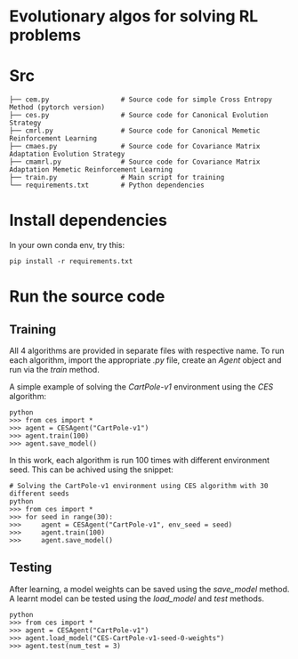 # Evolutionary algos for solving RL problems
# Src

```
├── cem.py                  # Source code for simple Cross Entropy Method (pytorch version)
├── ces.py                  # Source code for Canonical Evolution Strategy
├── cmrl.py                 # Source code for Canonical Memetic Reinforcement Learning
├── cmaes.py                # Source code for Covariance Matrix Adaptation Evolution Strategy
├── cmamrl.py               # Source code for Covariance Matrix Adaptation Memetic Reinforcement Learning
├── train.py                # Main script for training
└── requirements.txt        # Python dependencies
```
# Install dependencies
In your own conda env, try this:
```
pip install -r requirements.txt
```
# Run the source code
## Training
All 4 algorithms are provided in separate files with respective name. To run each algorithm, import the appropriate *.py* file, create an *Agent* object and run via the *train* method.

A simple example of solving the *CartPole-v1* environment using the *CES* algorithm:
```
python
>>> from ces import *
>>> agent = CESAgent("CartPole-v1")
>>> agent.train(100)
>>> agent.save_model()
```

In this work, each algorithm is run 100 times with different environment seed. This can be achived using the snippet:
```
# Solving the CartPole-v1 environment using CES algorithm with 30 different seeds
python
>>> from ces import *
>>> for seed in range(30):
>>>     agent = CESAgent("CartPole-v1", env_seed = seed)
>>>     agent.train(100)
>>>     agent.save_model()
```
## Testing
After learning, a model weights can be saved using the *save_model* method. A learnt model can be tested using the *load_model* and *test* methods.
```
python
>>> from ces import *
>>> agent = CESAgent("CartPole-v1")
>>> agent.load_model("CES-CartPole-v1-seed-0-weights")
>>> agent.test(num_test = 3)
```
